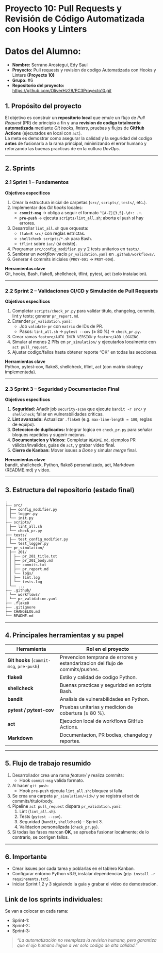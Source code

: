 
# Proyecto 10: Pull Requests y Revisión de Código Automatizada con Hooks y Linters

 # Datos del Alumno:
* **Nombre:** Serrano Arostegui, Edy Saul
* **Proyecto:**  Pull requests y revision de codigo Automatizada con Hooks y Linters **(Proyecto 10)**
* **Grupo:** #6
* **Repositorio del proyecto:** https://github.com/OliverHz28/PC3Proyecto10.git

## 1. Propósito del proyecto
El objetivo es construir un **repositorio local** que emule un flujo de _Pull Request_ (PR) de principio a fin y una **revision de codigo totalmente automatizada** mediante _Git hooks_, _linters_, pruebas y flujos de **GitHub Actions** (ejecutados en local con `act`).  
La meta es demostrar como asegurar la calidad y la seguridad del codigo **antes** de fusionarlo a la rama principal, minimizando el error humano y reforzando las buenas practicas de en la cultura _DevOps_.

---

## 2. Sprints

### 2.1 Sprint 1 – Fundamentos 
**Objetivos especificos**
1. Crear la estructura inicial de carpetas (`src/`, `scripts/`, `tests/`, etc.).
2. Implementar dos _Git hooks_ locales:
   * **`commit-msg`** → obliga a seguir el formato `^[A-Z]{3,5}-\d+: .+`.
   * **`pre-push`** → ejecuta `scripts/lint_all.sh`; aborta el `push` si hay errores.
3. Desarrollar `lint_all.sh` que orquesta:
   * `flake8 src/` con reglas estrictas.
   * `shellcheck scripts/*.sh` para Bash.
   * `tflint` sobre `iac/` (si existe).
4. Programar `src/config_modifier.py` y 2 tests unitarios en `tests/`.
5. Sembrar un _workflow_ vacio `pr_validation.yaml` en `.github/workflows/`.
6. Generar 4 commits iniciales (`PROY‑001` → `PROY‑004`).

**Herramientas clave**  
Git, hooks, Bash, flake8, shellcheck, tflint, pytest, act (solo instalacion).

---

### 2.2 Sprint 2 – Validaciones CI/CD y Simulación de Pull Requests
**Objetivos específicos**
1. Completar `scripts/check_pr.py` para validar titulo, changelog, commits, lint y tests; generar `pr_report.md`.
2. Extender `pr_validation.yaml`:
   * Job `validate-pr` con `matrix` de IDs de PR.
   * Pasos: `lint_all.sh` → `pytest --cov` (≥ 80 %) → `check_pr.py`.
3. Crear ramas `feature/AUTO_INCR_VERSION` y `feature/ADD_LOGGING`.
4. Simular al menos 2 PRs en `pr_simulation/` y ejecutarlos localmente con `act pull_request`.
5. Ajustar codigo/fallos hasta obtener reporte “OK” en todas las secciones.

**Herramientas clave**  
Python, pytest-cov, flake8, shellcheck, tflint, act (con matrix strategy implementada).

---

### 2.3 Sprint 3 – Seguridad y Documentacion Final
**Objetivos especificos**
1. **Seguridad:** Añadir job `security-scan` que ejecute `bandit -r src/` y `shellcheck`; fallar en vulnerabilidades criticas.
2. **Lint avanzado:** Actualizar `.flake8` (e.g. `max-line-length = 100`, reglas de equipo).
3. **Deteccion de duplicados:** Integrar logica en `check_pr.py` para señalar bloques repetidos y sugerir mejoras.
4. **Documentacion y Videos:** Completar `README.md`, ejemplos PR válidos/invalidos, guías de `act`, y grabar video final.
5. **Cierre de Kanban:** Mover issues a _Done_ y simular _merge_ final.

**Herramientas clave**  
bandit, shellcheck, Python, flake8 personalizado, act, Markdown (README.md) y video.

---

## 3. Estructura del repositorio (estado final)

```
.
├── src/
│ ├── config_modifier.py
│ ├── logger.py
│ └── init.py
├── scripts/
│ ├── lint_all.sh
│ └── check_pr.py
├── tests/
│ ├── test_config_modifier.py
│ └── test_logger.py
├── pr_simulation/
│ ├── 201/
│ │ ├── pr_201_title.txt
│ │ ├── pr_201_body.md
│ │ ├── commits.txt
│ │ ├── pr_report.md
│ │ └── logs/
│ │ ├── lint.log
│ │ └── tests.log
│ └── ...
├── .github/
│ └── workflows/
│ └── pr_validation.yaml
├── .flake8
├── .gitignore
├── CHANGELOG.md
└── README.md

```

---

## 4. Principales herramientas y su papel
| Herramienta | Rol en el proyecto |
|------------|---------------------|
| **Git hooks** (`commit-msg`, `pre-push`) | Prevencion temprana de errores y estandarizacion del flujo de commits/pushes. |
| **flake8** | Estilo y calidad de codigo Python. |
| **shellcheck** | Buenas practicas y seguridad en scripts Bash. |
| **bandit** | Analisis de vulnerabilidades en Python. |
| **pytest / pytest-cov** | Pruebas unitarias y medicion de cobertura (≥ 80 %). |
| **act** | Ejecucion local de workflows GitHub Actions. |
| **Markdown** | Documentacion, PR bodies, changelog y reportes. |

---

## 5. Flujo de trabajo resumido
1. Desarrollador crea una rama *feature/* y realiza commits:
   * Hook `commit-msg` valida formato.
2. Al hacer `git push`:
   * Hook `pre-push` ejecuta `lint_all.sh`; bloquea si falla.
3. Se crea una carpeta `pr_simulation/<id>/` y se registra el set de commits/titulo/body.
4. Pipeline `act pull_request` dispara `pr_validation.yaml`:
   1. Lint (`lint_all.sh`).
   2. Tests (`pytest --cov`).
   3. Seguridad (`bandit`, `shellcheck`) – Sprint 3.
   4. Validacion personalizada (`check_pr.py`).
5. Si todas las fases marcan **OK**, se aprueba fusionar localmente; de lo contrario, se corrigen fallos.

---

## 6. Importante
* Crear issues por cada tarea y poblarlas en el tablero Kanban.
* Configurar entorno Python v3.9, instalar dependencias (`pip install -r requirements.txt`).
* Iniciar Sprint 1,2 y 3 siguiendo la guia y grabar el video de demostracion.


## Link de los sprints individuales:
Se van a colocar en cada rama:
* Sprint-1:
* Sprint-2:
* Sprint-3:

> _“La automatización no reemplaza la revision humana, pero garantiza que el ojo humano llegue a ver solo codigo de alta calidad.”_
